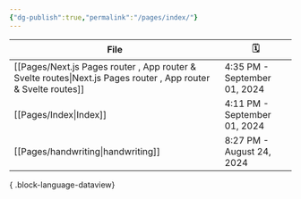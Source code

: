 ```yaml
---
{"dg-publish":true,"permalink":"/pages/index/"}
---
```


| File                                                                                                              | 🗓️                          |
| ----------------------------------------------------------------------------------------------------------------- | ---------------------------- |
| [[Pages/Next.js Pages router , App router & Svelte routes\|Next.js Pages router , App router & Svelte routes]] | 4:35 PM - September 01, 2024 |
| [[Pages/Index\|Index]]                                                                                         | 4:11 PM - September 01, 2024 |
| [[Pages/handwriting\|handwriting]]                                                                             | 8:27 PM - August 24, 2024    |

{ .block-language-dataview}

